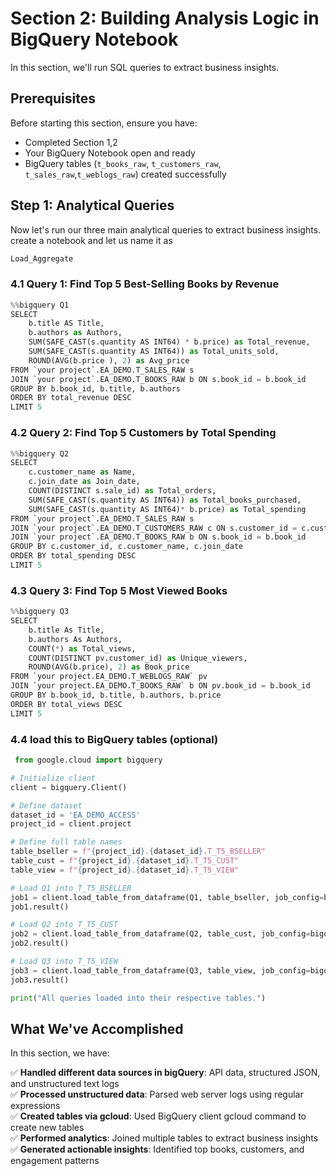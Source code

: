 # Section 2: Building Analysis Logic in BigQuery Notebook

In this section, we'll run SQL queries to extract business insights.

## Prerequisites

Before starting this section, ensure you have:
- Completed Section 1,2 
- Your BigQuery Notebook open and ready
- BigQuery tables (`t_books_raw`, `t_customers_raw`, `t_sales_raw`,`t_weblogs_raw`) created successfully


## Step 1: Analytical Queries

Now let's run our three main analytical queries to extract business insights.
create a notebook and let us name it as 
```SQL
Load_Aggregate
```

### 4.1 Query 1: Find Top 5 Best-Selling Books by Revenue

```python
%%bigquery Q1
SELECT
    b.title AS Title,
    b.authors as Authors,
    SUM(SAFE_CAST(s.quantity AS INT64) * b.price) as Total_revenue,
    SUM(SAFE_CAST(s.quantity AS INT64)) as Total_units_sold,
    ROUND(AVG(b.price ), 2) as Avg_price
FROM `your project`.EA_DEMO.T_SALES_RAW s
JOIN `your project`.EA_DEMO.T_BOOKS_RAW b ON s.book_id = b.book_id
GROUP BY b.book_id, b.title, b.authors
ORDER BY total_revenue DESC
LIMIT 5
```

### 4.2 Query 2: Find Top 5 Customers by Total Spending

```python
%%bigquery Q2
SELECT
    c.customer_name as Name,
    c.join_date as Join_date,
    COUNT(DISTINCT s.sale_id) as Total_orders,
    SUM(SAFE_CAST(s.quantity AS INT64)) as Total_books_purchased,
    SUM(SAFE_CAST(s.quantity AS INT64)* b.price) as Total_spending
FROM `your project`.EA_DEMO.T_SALES_RAW s
JOIN `your project`.EA_DEMO.T_CUSTOMERS_RAW c ON s.customer_id = c.customer_id
JOIN `your project`.EA_DEMO.T_BOOKS_RAW b ON s.book_id = b.book_id
GROUP BY c.customer_id, c.customer_name, c.join_date
ORDER BY total_spending DESC
LIMIT 5
```

### 4.3 Query 3: Find Top 5 Most Viewed Books

```python
%%bigquery Q3
SELECT
    b.title As Title,
    b.authors As Authors,
    COUNT(*) as Total_views,
    COUNT(DISTINCT pv.customer_id) as Unique_viewers,
    ROUND(AVG(b.price), 2) as Book_price
FROM `your project.EA_DEMO.T_WEBLOGS_RAW` pv
JOIN `your project.EA_DEMO.T_BOOKS_RAW` b ON pv.book_id = b.book_id
GROUP BY b.book_id, b.title, b.authors, b.price
ORDER BY total_views DESC
LIMIT 5
```
### 4.4 load this to BigQuery tables (optional)
```python
 from google.cloud import bigquery

# Initialize client
client = bigquery.Client()

# Define dataset
dataset_id = 'EA_DEMO_ACCESS'
project_id = client.project

# Define full table names
table_bseller = f"{project_id}.{dataset_id}.T_T5_BSELLER"
table_cust = f"{project_id}.{dataset_id}.T_T5_CUST"
table_view = f"{project_id}.{dataset_id}.T_T5_VIEW"

# Load Q1 into T_T5_BSELLER
job1 = client.load_table_from_dataframe(Q1, table_bseller, job_config=bigquery.LoadJobConfig(write_disposition="WRITE_TRUNCATE"))
job1.result()

# Load Q2 into T_T5_CUST
job2 = client.load_table_from_dataframe(Q2, table_cust, job_config=bigquery.LoadJobConfig(write_disposition="WRITE_TRUNCATE"))
job2.result()

# Load Q3 into T_T5_VIEW
job3 = client.load_table_from_dataframe(Q3, table_view, job_config=bigquery.LoadJobConfig(write_disposition="WRITE_TRUNCATE"))
job3.result()

print("All queries loaded into their respective tables.")
```

## What We've Accomplished

In this section, we have:

✅ **Handled different data sources in bigQuery**: API data, structured JSON, and unstructured text logs  
✅ **Processed unstructured data**: Parsed web server logs using regular expressions  
✅ **Created tables via gcloud**: Used BigQuery client gcloud command to create new tables  
✅ **Performed analytics**: Joined multiple tables to extract business insights  
✅ **Generated actionable insights**: Identified top books, customers, and engagement patterns  



